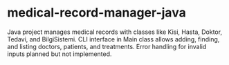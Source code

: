 # medical-record-manager-java
Java project manages medical records with classes like Kisi, Hasta, Doktor, Tedavi, and BilgiSistemi. CLI interface in Main class allows adding, finding, and listing doctors, patients, and treatments. Error handling for invalid inputs planned but not implemented.
